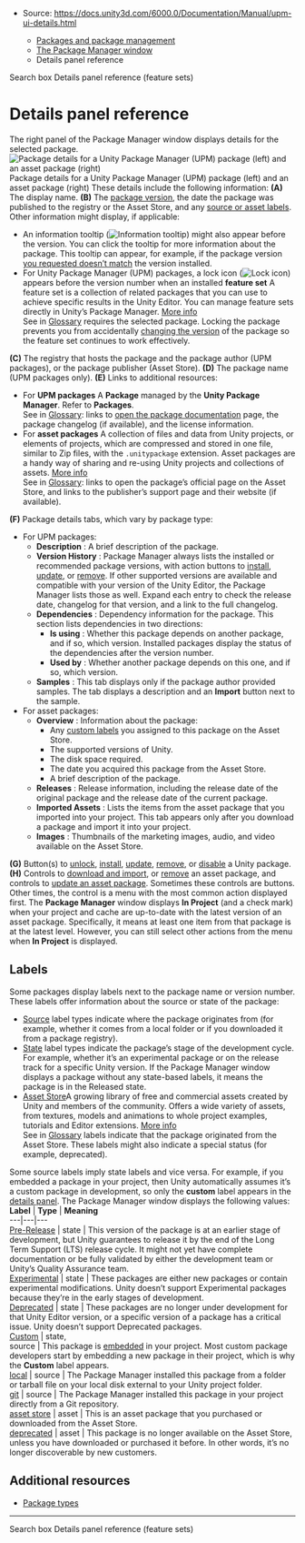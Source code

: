 * Source: https://docs.unity3d.com/6000.0/Documentation/Manual/upm-ui-details.html

  * [Packages and package management](https://docs.unity3d.com/6000.0/Documentation/Manual/PackagesList.html)
  * [The Package Manager window](https://docs.unity3d.com/6000.0/Documentation/Manual/upm-ui.html)
  * Details panel reference


[](https://docs.unity3d.com/6000.0/Documentation/Manual/upm-ui-search.html)
Search box
[](https://docs.unity3d.com/6000.0/Documentation/Manual/fs-details.html)
Details panel reference (feature sets)
# Details panel reference
The right panel of the Package Manager window displays details for the selected package.
![Package details for a Unity Package Manager \(UPM\) package \(left\) and an asset package \(right\)](https://docs.unity3d.com/6000.0/Documentation/uploads/Main/upm-ui-details.png) Package details for a Unity Package Manager (UPM) package (left) and an asset package (right)
These details include the following information:
**(A)** The display name.
**(B)** The [package version](https://docs.unity3d.com/6000.0/Documentation/Manual/upm-ui-find-ver.html), the date the package was published to the registry or the Asset Store, and any [source or asset labels](https://docs.unity3d.com/6000.0/Documentation/Manual/upm-ui-details.html#Tags). Other information might display, if applicable:
  * An information tooltip (![Information tooltip](https://docs.unity3d.com/6000.0/Documentation/uploads/Main/iconInfo.png)) might also appear before the version. You can click the tooltip for more information about the package. This tooltip can appear, for example, if the package version [you requested doesn’t match](https://docs.unity3d.com/6000.0/Documentation/Manual/upm-dependencies.html#overridden-version) the version installed.
  * For Unity Package Manager (UPM) packages, a lock icon (![Lock icon](https://docs.unity3d.com/6000.0/Documentation/uploads/Main/iconLock.png)) appears before the version number when an installed **feature set** A feature set is a collection of related packages that you can use to achieve specific results in the Unity Editor. You can manage feature sets directly in Unity’s Package Manager. [More info](https://docs.unity3d.com/6000.0/Documentation/Manual/FeatureSets.html)  
See in [Glossary](https://docs.unity3d.com/6000.0/Documentation/Manual/Glossary.html#Featureset) requires the selected package. Locking the package prevents you from accidentally [changing the version](https://docs.unity3d.com/6000.0/Documentation/Manual/upm-ui-update.html) of the package so the feature set continues to work effectively.


**(C)** The registry that hosts the package and the package author (UPM packages), or the package publisher (Asset Store). 
**(D)** The package name (UPM packages only).
**(E)** Links to additional resources:
  * For **UPM packages** A **Package** managed by the **Unity Package Manager**. Refer to **Packages**.  
See in [Glossary](https://docs.unity3d.com/6000.0/Documentation/Manual/Glossary.html#UPMpackage): links to [open the package documentation](https://docs.unity3d.com/6000.0/Documentation/Manual/upm-docs.html) page, the package changelog (if available), and the license information.
  * For **asset packages** A collection of files and data from Unity projects, or elements of projects, which are compressed and stored in one file, similar to Zip files, with the `.unitypackage` extension. Asset packages are a handy way of sharing and re-using Unity projects and collections of assets. [More info](https://docs.unity3d.com/6000.0/Documentation/Manual/AssetPackages.html)  
See in [Glossary](https://docs.unity3d.com/6000.0/Documentation/Manual/Glossary.html#Assetpackage): links to open the package’s official page on the Asset Store, and links to the publisher’s support page and their website (if available).


**(F)** Package details tabs, which vary by package type:
  * For UPM packages: 
    * **Description** : A brief description of the package.
    * **Version History** : Package Manager always lists the installed or recommended package versions, with action buttons to [install](https://docs.unity3d.com/6000.0/Documentation/Manual/upm-ui-install.html), [update](https://docs.unity3d.com/6000.0/Documentation/Manual/upm-ui-update.html), or [remove](https://docs.unity3d.com/6000.0/Documentation/Manual/upm-ui-remove.html). If other supported versions are available and compatible with your version of the Unity Editor, the Package Manager lists those as well. Expand each entry to check the release date, changelog for that version, and a link to the full changelog.
    * **Dependencies** : Dependency information for the package. This section lists dependencies in two directions: 
      * **Is using** : Whether this package depends on another package, and if so, which version. Installed packages display the status of the dependencies after the version number.
      * **Used by** : Whether another package depends on this one, and if so, which version.
    * **Samples** : This tab displays only if the package author provided samples. The tab displays a description and an **Import** button next to the sample.
  * For asset packages: 
    * **Overview** : Information about the package: 
      * Any [custom labels](https://docs.unity3d.com/6000.0/Documentation/Manual/AssetPackagesLabels.html) you assigned to this package on the Asset Store.
      * The supported versions of Unity.
      * The disk space required.
      * The date you acquired this package from the Asset Store.
      * A brief description of the package.
    * **Releases** : Release information, including the release date of the original package and the release date of the current package.
    * **Imported Assets** : Lists the items from the asset package that you imported into your project. This tab appears only after you download a package and import it into your project.
    * **Images** : Thumbnails of the marketing images, audio, and video available on the Asset Store.


**(G)** Button(s) to [unlock](https://docs.unity3d.com/6000.0/Documentation/Manual/upm-ui-update.html#fs-lock), [install](https://docs.unity3d.com/6000.0/Documentation/Manual/upm-ui-install.html), [update](https://docs.unity3d.com/6000.0/Documentation/Manual/upm-ui-update.html), [remove](https://docs.unity3d.com/6000.0/Documentation/Manual/upm-ui-remove.html), or [disable](https://docs.unity3d.com/6000.0/Documentation/Manual/upm-ui-disable.html) a Unity package.
**(H)** Controls to [download and import](https://docs.unity3d.com/6000.0/Documentation/Manual/upm-ui-import.html), or [remove](https://docs.unity3d.com/6000.0/Documentation/Manual/upm-ui-remove-asset.html) an asset package, and controls to [update an asset package](https://docs.unity3d.com/6000.0/Documentation/Manual/upm-ui-update2.html). Sometimes these controls are buttons. Other times, the control is a menu with the most common action displayed first. The **Package Manager** window displays **In Project** (and a check mark) when your project and cache are up-to-date with the latest version of an asset package. Specifically, it means at least one item from that package is at the latest level. However, you can still select other actions from the menu when **In Project** is displayed.
## Labels
Some packages display labels next to the package name or version number. These labels offer information about the source or state of the package:
  * [Source](https://docs.unity3d.com/6000.0/Documentation/Manual/upm-concepts.html#Sources) label types indicate where the package originates from (for example, whether it comes from a local folder or if you downloaded it from a package registry).
  * [State](https://docs.unity3d.com/6000.0/Documentation/Manual/upm-lifecycle.html) label types indicate the package’s stage of the development cycle. For example, whether it’s an experimental package or on the release track for a specific Unity version. If the Package Manager window displays a package without any state-based labels, it means the package is in the Released state.
  * [Asset Store](https://docs.unity3d.com/6000.0/Documentation/Manual/AssetStore.html)A growing library of free and commercial assets created by Unity and members of the community. Offers a wide variety of assets, from textures, models and animations to whole project examples, tutorials and Editor extensions. [More info](https://docs.unity3d.com/6000.0/Documentation/Manual/AssetStore.html)  
See in [Glossary](https://docs.unity3d.com/6000.0/Documentation/Manual/Glossary.html#AssetStore) labels indicate that the package originated from the Asset Store. These labels might also indicate a special status (for example, deprecated).


Some source labels imply state labels and vice versa. For example, if you embedded a package in your project, then Unity automatically assumes it’s a custom package in development, so only the **custom** label appears in the [details panel](https://docs.unity3d.com/6000.0/Documentation/Manual/upm-ui-details.html).
The Package Manager window displays the following values:
**Label** | **Type** | **Meaning**  
---|---|---  
[Pre-Release](https://docs.unity3d.com/6000.0/Documentation/Manual/pack-preview.html) | state | This version of the package is at an earlier stage of development, but Unity guarantees to release it by the end of the Long Term Support (LTS) release cycle. It might not yet have complete documentation or be fully validated by either the development team or Unity’s Quality Assurance team.  
[Experimental](https://docs.unity3d.com/6000.0/Documentation/Manual/pack-exp.html) | state | These packages are either new packages or contain experimental modifications. Unity doesn’t support Experimental packages because they’re in the early stages of development.  
[Deprecated](https://docs.unity3d.com/6000.0/Documentation/Manual/pack-deprecated.html) | state | These packages are no longer under development for that Unity Editor version, or a specific version of a package has a critical issue. Unity doesn’t support Deprecated packages.  
[Custom](https://docs.unity3d.com/6000.0/Documentation/Manual/upm-lifecycle.html) | state,  
source | This package is [embedded](https://docs.unity3d.com/6000.0/Documentation/Manual/upm-concepts.html#Embedded) in your project. Most custom package developers start by embedding a new package in their project, which is why the **Custom** label appears.  
[local](https://docs.unity3d.com/6000.0/Documentation/Manual/upm-concepts.html#Local) | source | The Package Manager installed this package from a folder or tarball file on your local disk external to your Unity project folder.  
[git](https://docs.unity3d.com/6000.0/Documentation/Manual/upm-git.html) | source | The Package Manager installed this package in your project directly from a Git repository.  
[asset store](https://docs.unity3d.com/6000.0/Documentation/Manual/AssetPackagesPurchase.html) | asset | This is an asset package that you purchased or downloaded from the Asset Store.  
[deprecated](https://docs.unity3d.com/6000.0/Documentation/Manual/AssetStoreAdmin.html#pkg-status) | asset | This package is no longer available on the Asset Store, unless you have downloaded or purchased it before. In other words, it’s no longer discoverable by new customers.  
## Additional resources
  * [Package types](https://docs.unity3d.com/6000.0/Documentation/Manual/upm-package-types.html)


* * *
[](https://docs.unity3d.com/6000.0/Documentation/Manual/upm-ui-search.html)
Search box
[](https://docs.unity3d.com/6000.0/Documentation/Manual/fs-details.html)
Details panel reference (feature sets)
